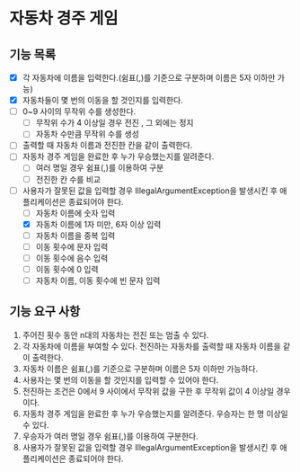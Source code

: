 # 자동차 경주 게임

## 기능 목록


- [x] 각 자동차에 이름을 입력한다.(쉼표(,)를 기준으로 구분하며 이름은 5자 이하만 가능)
- [x] 자동차들이 몇 번의 이동을 할 것인지를 입력한다.
- [ ] 0~9 사이의 무작위 수를 생성한다.
    - [ ] 무작위 수가 4 이상일 경우 전진 , 그 외에는 정지
    - [ ] 자동차 수만큼 무작위 수를 생성
- [ ] 출력할 때 자동차 이름과 전진한 칸을 같이 출력한다.
- [ ] 자동차 경주 게임을 완료한 후 누가 우승했는지를 알려준다.
    - [ ] 여러 명일 경우 쉼표(,)를 이용하여 구분
    - [ ] 전진한 칸 수를 비교
- [ ] 사용자가 잘못된 값을 입력할 경우 IllegalArgumentException을 발생시킨 후 애플리케이션은 종료되어야 한다.
  - [ ] 자동차 이름에 숫자 입력
  - [x] 자동차 이름에 1자 미만, 6자 이상 입력
  - [ ] 자동차 이름을 중복 입력
  - [ ] 이동 횟수에 문자 입력
  - [ ] 이동 횟수에 음수 입력
  - [ ] 이동 횟수에 0 입력
  - [ ] 자동차 이름, 이동 횟수에 빈 문자 입력

## 기능 요구 사항

1. 주어진 횟수 동안 n대의 자동차는 전진 또는 멈출 수 있다.
2. 각 자동차에 이름을 부여할 수 있다. 전진하는 자동차를 출력할 때 자동차 이름을 같이 출력한다.
3. 자동차 이름은 쉼표(,)를 기준으로 구분하며 이름은 5자 이하만 가능하다.
4. 사용자는 몇 번의 이동을 할 것인지를 입력할 수 있어야 한다.
5. 전진하는 조건은 0에서 9 사이에서 무작위 값을 구한 후 무작위 값이 4 이상일 경우이다.
6. 자동차 경주 게임을 완료한 후 누가 우승했는지를 알려준다. 우승자는 한 명 이상일 수 있다.
7. 우승자가 여러 명일 경우 쉼표(,)를 이용하여 구분한다.
8. 사용자가 잘못된 값을 입력할 경우 IllegalArgumentException을 발생시킨 후 애플리케이션은 종료되어야 한다.